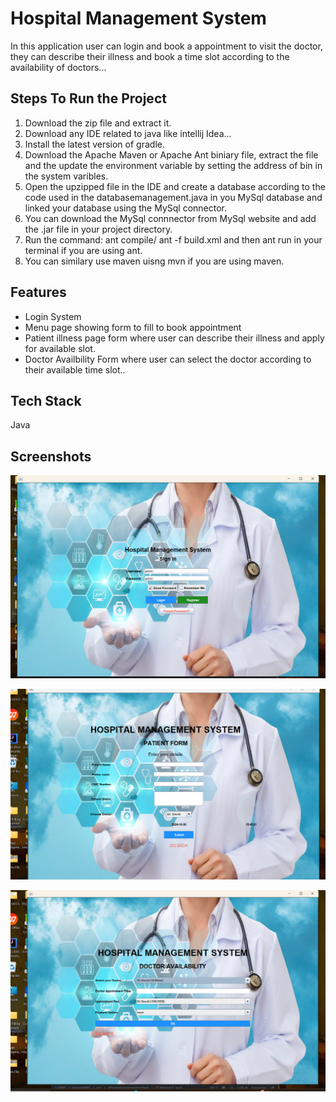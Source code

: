 
# Hospital Management System

In this application user can login and book a appointment to visit the doctor, they can describe their illness and book a time slot according to the availability of doctors...




## Steps To Run the Project
1. Download the zip file and extract it.
2. Download any IDE related to java like intellij Idea...
3. Install the latest version of gradle.
4. Download the Apache Maven or Apache Ant biniary file, extract the file and the update the environment variable by setting the address of bin in the system varibles.
5. Open the upzipped file in the IDE and create a database according to the code used in the databasemanagement.java in you MySql database and linked your database using the MySql connector.
6. You can download the MySql connnector from MySql website and add the .jar file in your project directory.
7. Run the command: ant compile/ ant -f build.xml and then ant run in your terminal if you are using ant.
8. You can similary use maven uisng mvn if you are using maven.


## Features

- Login System
- Menu page showing form to fill to book appointment
- Patient illness page form where user can describe their illness and apply for available slot.
- Doctor Availbility Form where user can select the doctor according to their available time slot..


## Tech Stack

Java


## Screenshots

![App Screenshot](https://github.com/allu0786ansari/HMS/blob/main/Screenshot/Screenshot%202024-10-30%20154453.png?raw=true)

![App Screenshot](https://github.com/allu0786ansari/HMS/blob/main/Screenshot/Screenshot%202024-10-30%20154525.png?raw=true)

![App Screenshot](https://github.com/allu0786ansari/HMS/blob/main/Screenshot/Screenshot%202024-10-30%20154543.png?raw=true)
